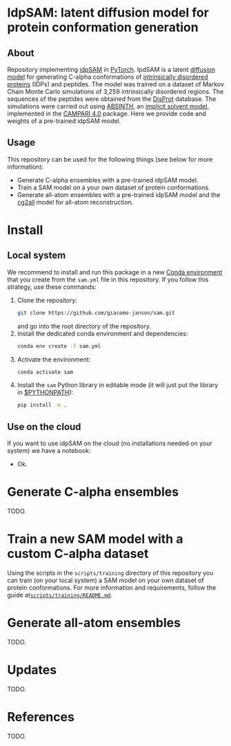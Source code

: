 # IdpSAM: latent diffusion model for protein conformation generation

## About
Repository implementing [idpSAM](https://todo.com) in [PyTorch](https://pytorch.org). IpdSAM is a latent [diffusion model](https://en.wikipedia.org/wiki/Diffusion_model) for generating C-alpha conformations of [intrinsically disordered proteins](https://en.wikipedia.org/wiki/Intrinsically_disordered_proteins) (IDPs) and peptides. The model was trained on a dataset of Markov Chain Monte Carlo simulations of 3,259 intrinsically disordered regions. The sequences of the peptides were obtained from the [DisProt](https://www.disprot.org) database. The simulations were carried out using [ABSINTH](https://pubmed.ncbi.nlm.nih.gov/18506808/), an [implicit solvent model](https://en.wikipedia.org/wiki/Implicit_solvation), implemented in the [CAMPARI 4.0](https://campari.sourceforge.net/V4/index.html) package. Here we provide code and weights of a pre-trained idpSAM model.

## Usage
This repository can be used for the following things (see below for more information):
* Generate C-alpha ensembles with a pre-trained idpSAM model.
* Train a SAM model on a your own dataset of protein conformations.
* Generate all-atom ensembles with a pre-trained idpSAM model and the [cg2all](https://github.com/huhlim/cg2all) model for all-atom reconstruction.

# Install

## Local system
We recommend to install and run this package in a new [Conda environment](https://docs.conda.io/projects/conda/en/latest/user-guide/tasks/manage-environments.html) that you create from the `sam.yml` file in this repository. If you follow this strategy, use these commands:

1. Clone the repository:
   ```bash
   git clone https://github.com/giacomo-janson/sam.git
   ```
   and go into the root directory of the repository.
2. Install the dedicated conda environment and dependencies:
   ```bash
   conda env create -f sam.yml
   ```
3. Activate the environment:
   ```bash
   conda activate sam
   ```
4. Install the `sam` Python library in editable mode (it will just put the library in [$PYTHONPATH](https://docs.python.org/3/using/cmdline.html#envvar-PYTHONPATH)):
   ```bash
   pip install -e .
   ```

## Use on the cloud
If you want to use idpSAM on the cloud (no installations needed on your system) we have a notebook:
* Ok.

# Generate C-alpha ensembles
TODO.

# Train a new SAM model with a custom C-alpha dataset
Using the scripts in the `scripts/training` directory of this repository you can train (on your local system) a SAM model on your own dataset of protein conformations. For more information and requirements, follow the guide at[`scripts/training/README.md`](https://ok.com).

# Generate all-atom ensembles
TODO.

# Updates
TODO.

# References
TODO.